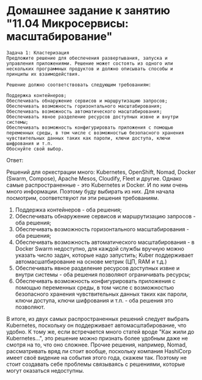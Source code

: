# Домашнее задание к занятию "11.04 Микросервисы: масштабирование"

```
Задача 1: Кластеризация
Предложите решение для обеспечения развертывания, запуска и 
управления приложениями. Решение может состоять из одного или 
нескольких программных продуктов и должно описывать способы и 
принципы их взаимодействия.

Решение должно соответствовать следующим требованиям:

Поддержка контейнеров;
Обеспечивать обнаружение сервисов и маршрутизацию запросов;
Обеспечивать возможность горизонтального масштабирования;
Обеспечивать возможность автоматического масштабирования;
Обеспечивать явное разделение ресурсов доступных извне и внутри 
системы;
Обеспечивать возможность конфигурировать приложения с помощью 
переменных среды, в том числе с возможностью безопасного хранения 
чувствительных данных таких как пароли, ключи доступа, ключи 
шифрования и т.п.
Обоснуйте свой выбор.
```

Ответ:

Решений для оркестрации много: Kubernetes, OpenShift, Nomad, Docker (Swarm, Compose), Apache Mesos, Cloudify, Fleet и другие.
Однако самые распространенные - это Kubernetes и Docker. И по ним 
очень много информации. Поэтому буду выбирать из них.
Для начала посмотрим, соответствуют ли эти решения требованиям.
1. Поддержка контейнеров - оба решения;
2. Обеспечивать обнаружение сервисов и маршрутизацию запросов - оба решения;
3. Обеспечивать возможность горизонтального масштабирования - оба 
решения;
4. Обеспечивать возможность автоматического масштабирования - в 
Docker Swarm недоступно, для каждой службы вручную можно указать 
число задач, которые надо запустить; Kuber поддерживает автомасшатбирование на основе метрик (ЦП, RAM и т.д.) 
5. Обеспечивать явное разделение ресурсов доступных извне и 
внутри системы - оба решения позволяют ограничивать ресурсы;
6. Обеспечивать возможность конфигурировать приложения с помощью 
переменных среды, в том числе с возможностью безопасного хранения 
чувствительных данных таких как пароли, ключи доступа, ключи 
шифрования и т.п. - оба решения это позволяют.

В итоге, из двух самых распространенных решений следует выбрать Kubernetes, поскольку он поддерживает автомасштабирование, что удобно. К тому же, если встречается много статей вроде "Как жили до Kubernetes...", это решение можно признать более удобным даже не смотря на то, что оно сложнее. Прочие решения, например, Nomad, рассматривать вряд ли стоит вообще, поскольку компания HashiCorp имеет своё видение на события этого года, скажем так. Поэтому не стоит создавать себе проблемы связываясь с решениями, которые могут оказаться недоступны.